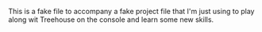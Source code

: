 This is a fake file to accompany a fake project file that I'm just using to play along wit Treehouse on the console and learn some new skills.
